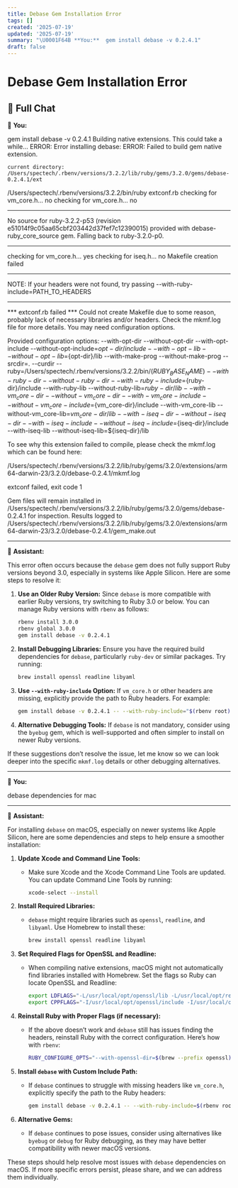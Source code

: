```yaml
---
title: Debase Gem Installation Error
tags: []
created: '2025-07-19'
updated: '2025-07-19'
summary: "\U0001F64B **You:**  gem install debase -v 0.2.4.1"
draft: false
---
```


# Debase Gem Installation Error

## 🧠 Full Chat

🙋 **You:**

gem install debase -v 0.2.4.1
Building native extensions. This could take a while...
ERROR:  Error installing debase:
	ERROR: Failed to build gem native extension.

    current directory: /Users/spectech/.rbenv/versions/3.2.2/lib/ruby/gems/3.2.0/gems/debase-0.2.4.1/ext
/Users/spectech/.rbenv/versions/3.2.2/bin/ruby extconf.rb
checking for vm_core.h... no
checking for vm_core.h... no
**************************************************************************
No source for ruby-3.2.2-p53 (revision e51014f9c05aa65cbf203442d37fef7c12390015) provided with
debase-ruby_core_source gem. Falling back to ruby-3.2.0-p0.
**************************************************************************
checking for vm_core.h... yes
checking for iseq.h... no
Makefile creation failed
*************************************************************

  NOTE: If your headers were not found, try passing
        --with-ruby-include=PATH_TO_HEADERS

*************************************************************

*** extconf.rb failed ***
Could not create Makefile due to some reason, probably lack of necessary
libraries and/or headers.  Check the mkmf.log file for more details.  You may
need configuration options.

Provided configuration options:
	--with-opt-dir
	--without-opt-dir
	--with-opt-include
	--without-opt-include=${opt-dir}/include
	--with-opt-lib
	--without-opt-lib=${opt-dir}/lib
	--with-make-prog
	--without-make-prog
	--srcdir=.
	--curdir
	--ruby=/Users/spectech/.rbenv/versions/3.2.2/bin/$(RUBY_BASE_NAME)
	--with-ruby-dir
	--without-ruby-dir
	--with-ruby-include=${ruby-dir}/include
	--with-ruby-lib
	--without-ruby-lib=${ruby-dir}/lib
	--with-vm_core-dir
	--without-vm_core-dir
	--with-vm_core-include
	--without-vm_core-include=${vm_core-dir}/include
	--with-vm_core-lib
	--without-vm_core-lib=${vm_core-dir}/lib
	--with-iseq-dir
	--without-iseq-dir
	--with-iseq-include
	--without-iseq-include=${iseq-dir}/include
	--with-iseq-lib
	--without-iseq-lib=${iseq-dir}/lib

To see why this extension failed to compile, please check the mkmf.log which can be found here:

  /Users/spectech/.rbenv/versions/3.2.2/lib/ruby/gems/3.2.0/extensions/arm64-darwin-23/3.2.0/debase-0.2.4.1/mkmf.log

extconf failed, exit code 1

Gem files will remain installed in /Users/spectech/.rbenv/versions/3.2.2/lib/ruby/gems/3.2.0/gems/debase-0.2.4.1 for inspection.
Results logged to /Users/spectech/.rbenv/versions/3.2.2/lib/ruby/gems/3.2.0/extensions/arm64-darwin-23/3.2.0/debase-0.2.4.1/gem_make.out

---

🤖 **Assistant:**

This error often occurs because the `debase` gem does not fully support Ruby versions beyond 3.0, especially in systems like Apple Silicon. Here are some steps to resolve it:

1. **Use an Older Ruby Version:** Since `debase` is more compatible with earlier Ruby versions, try switching to Ruby 3.0 or below. You can manage Ruby versions with `rbenv` as follows:

   ```bash
   rbenv install 3.0.0
   rbenv global 3.0.0
   gem install debase -v 0.2.4.1
   ```

2. **Install Debugging Libraries:** Ensure you have the required build dependencies for `debase`, particularly `ruby-dev` or similar packages. Try running:

   ```bash
   brew install openssl readline libyaml
   ```

3. **Use `--with-ruby-include` Option:** If `vm_core.h` or other headers are missing, explicitly provide the path to Ruby headers. For example:

   ```bash
   gem install debase -v 0.2.4.1 -- --with-ruby-include="$(rbenv root)/versions/3.2.2/include/ruby-3.2.2"
   ```

4. **Alternative Debugging Tools:** If `debase` is not mandatory, consider using the `byebug` gem, which is well-supported and often simpler to install on newer Ruby versions.

If these suggestions don’t resolve the issue, let me know so we can look deeper into the specific `mkmf.log` details or other debugging alternatives.

---

🙋 **You:**

debase dependencies for mac

---

🤖 **Assistant:**

For installing `debase` on macOS, especially on newer systems like Apple Silicon, here are some dependencies and steps to help ensure a smoother installation:

1. **Update Xcode and Command Line Tools:**
   - Make sure Xcode and the Xcode Command Line Tools are updated. You can update Command Line Tools by running:
     ```bash
     xcode-select --install
     ```

2. **Install Required Libraries:**
   - `debase` might require libraries such as `openssl`, `readline`, and `libyaml`. Use Homebrew to install these:
     ```bash
     brew install openssl readline libyaml
     ```

3. **Set Required Flags for OpenSSL and Readline:**
   - When compiling native extensions, macOS might not automatically find libraries installed with Homebrew. Set the flags so Ruby can locate OpenSSL and Readline:
     ```bash
     export LDFLAGS="-L/usr/local/opt/openssl/lib -L/usr/local/opt/readline/lib"
     export CPPFLAGS="-I/usr/local/opt/openssl/include -I/usr/local/opt/readline/include"
     ```

4. **Reinstall Ruby with Proper Flags (if necessary):**
   - If the above doesn’t work and `debase` still has issues finding the headers, reinstall Ruby with the correct configuration. Here’s how with `rbenv`:
     ```bash
     RUBY_CONFIGURE_OPTS="--with-openssl-dir=$(brew --prefix openssl)" rbenv install 3.2.2
     ```

5. **Install `debase` with Custom Include Path:**
   - If `debase` continues to struggle with missing headers like `vm_core.h`, explicitly specify the path to the Ruby headers:
     ```bash
     gem install debase -v 0.2.4.1 -- --with-ruby-include=$(rbenv root)/versions/3.2.2/include/ruby-3.2.2
     ```

6. **Alternative Gems:**
   - If `debase` continues to pose issues, consider using alternatives like `byebug` or `debug` for Ruby debugging, as they may have better compatibility with newer macOS versions.

These steps should help resolve most issues with `debase` dependencies on macOS. If more specific errors persist, please share, and we can address them individually.
